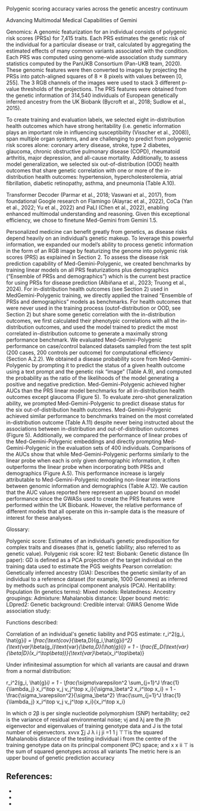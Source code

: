 Polygenic scoring accuracy varies across the genetic ancestry continuum






Advancing Multimodal Medical Capabilities of Gemini

Genomics: A genomic featurization for an individual consists of polygenic risk scores (PRSs) for 7,415 traits. Each PRS estimates the genetic risk of the individual for a particular disease or trait, calculated by aggregating the estimated effects of many common variants associated with the condition. Each PRS was computed using genome-wide association study summary statistics computed by the PanUKB Consortium (Pan-UKB team, 2020). These genomic features were then converted to images by projecting the PRSs into patch-aligned squares of 8 × 8 pixels with values between [0, 255]. The 3 RGB channels of the images were used to stack 3 different p-value thresholds of the projections. The PRS features were obtained from the genetic information of 314,540 individuals of European genetically inferred ancestry from the UK Biobank (Bycroft et al., 2018; Sudlow et al., 2015).

To create training and evaluation labels, we selected eight in-distribution health outcomes which have strong heritability (i.e. genetic information plays an important role in influencing susceptibility (Visscher et al., 2008)), span multiple organ systems, and are challenging to predict from polygenic risk scores alone: coronary artery disease, stroke, type 2 diabetes, glaucoma, chronic obstructive pulmonary disease (COPD), rheumatoid arthritis, major depression, and all-cause mortality. Additionally, to assess model generalization, we selected six out-of-distribution (OOD) health outcomes that share genetic correlation with one or more of the in-distribution health outcomes: hypertension, hypercholesterolemia, atrial fibrillation, diabetic retinopathy, asthma, and pneumonia (Table A.10).

Transformer Decoder (Parmar et al., 2018; Vaswani et al., 2017), from foundational Google research on Flamingo (Alayrac et al., 2022), CoCa (Yan et al., 2022; Yu et al., 2022) and PaLI (Chen et al., 2022), enabling enhanced multimodal understanding and reasoning. Given this exceptional efficiency, we chose to finetune Med-Gemini from Gemini 1.5.

Personalized medicine can benefit greatly from genetics, as disease risks depend heavily on an individual’s genetic makeup. To leverage this powerful information, we expanded our model’s ability to process genetic information in the form of an RGB image by featurizing the genome into polygenic risk scores (PRS) as explained in Section 2. To assess the disease risk prediction capability of Med-Gemini-Polygenic, we created benchmarks by training linear models on all PRS featurizations plus demographics (“Ensemble of PRSs and demographics”) which is the current best practice for using PRSs for disease prediction (Albiñana et al., 2023; Truong et al., 2024). For in-distribution health outcomes (see Section 2) used in MedGemini-Polygenic training, we directly applied the trained “Ensemble of PRSs and demographics” models as benchmarks. For health outcomes that were never used in the training process (outof-distribution or OOD, see Section 2) but share some genetic correlation with the in-distribution outcomes, we first calculated their phenotypic correlations with all the in-distribution outcomes, and used the model trained to predict the most correlated in-distribution outcome to generate a maximally strong performance benchmark. We evaluated Med-Gemini-Polygenic performance on case/control balanced datasets sampled from the test split (200 cases, 200 controls per outcome) for computational efficiency (Section A.2.2). We obtained a disease probability score from Med-Gemini-Polygenic by prompting it to predict the status of a given health outcome using a text prompt and the genetic risk “image” (Table A.9), and computed the probability as the ratio of the likelihoods of the model generating a positive and negative prediction. Med-Gemini-Polygenic achieved higher AUCs than the PRS linear model benchmarks for all in-distribution health outcomes except glaucoma (Figure 5). To evaluate zero-shot generalization ability, we prompted Med-Gemini-Polygenic to predict disease status for the six out-of-distribution health outcomes. Med-Gemini-Polygenic achieved similar performance to benchmarks trained on the most correlated in-distribution outcome (Table A.11) despite never being instructed about the associations between in-distribution and out-of-distribution outcomes (Figure 5). Additionally, we compared the performance of linear probes of the Med-Gemini-Polygenic embeddings and directly prompting Med-Gemini-Polygenic in the evaluation sets of 400 individuals. Comparisons of the AUCs show that while Med-Gemini-Polygenic performs similarly to the linear probe when each is only given demographic information, it often outperforms the linear probe when incorporating both PRSs and demographics (Figure A.5). This performance increase is largely attributable to Med-Gemini-Polygenic modeling non-linear interactions between genomic information and demographics (Table A.12). We caution that the AUC values reported here represent an upper bound on model performance since the GWASs used to create the PRS features were performed within the UK Biobank. However, the relative performance of different models that all operate on this in-sample data is the measure of interest for these analyses.


Glossary:

Polygenic score: Estimates of an individual’s genetic predisposition for complex traits and diseases (that is, genetic liability; also referred to as genetic value).
Polygenic risk score:
R2 test:
Biobank:
Genetic distance (In paper): GD is defined as a PCA projection of the target individual on the training data used to estimate the PGS weights
Pearson correlation:
Genetically inferred ancestry (GIA): Describes the genetic similarity of an individual to a reference dataset (for example, 1000 Genomes) as inferred by methods such as principal component analysis (PCA).
Heritability:
Population (In genetics terms):
Mixed models: 
Relatedness:
Ancestry groupings: 
Admixture: 
Mahalanobis distance: 
Upper bound metric: 
LDpred2: 
Genetic background:
Credible interval:
GWAS Genome Wide association study: 




Functions described: 

Correlation of an individual's genetic liability and PGS estimate:
r_i^2(g_i, \hat{g}_i) = \frac{\text{cov}_{\beta,D}(g_i,\hat{g}_i)^2}{\text{var}_\beta(g_i)\text{var}_{\beta,D}(\hat{g}_i)} = 1 - \frac{E_D(\text{var}_{\beta|D}(x_i^\top\beta))}{\text{var}_\beta(x_i^\top\beta)}

Under infinitesimal assumption for which all variants are causal and drawn from a normal distribution:

r_i^2(g_i, \hat{g}_i) = 1 - \frac{\sigma_\varepsilon^2 \sum_{j=1}^J \frac{1}{\lambda_j} x_i^\top v_j v_j^\top x_i}{\sigma_\beta^2 x_i^\top x_i} = 1 - \frac{\sigma_\varepsilon^2}{\sigma_\beta^2} \frac{\sum_{j=1}^J \frac{1}{\lambda_j} x_i^\top v_j v_j^\top x_i}{x_i^\top x_i}

In which σ 2β is per single nucleotide polymorphism (SNP) heritability; σe2 is the variance of residual environmental noise; vj and λj are the jth eigenvector and eigenvalues of training genotype data and J is the total number of eigenvectors. xvvx ∑j J λ i j ji =1 1 j ⊤⊤is the squared Mahalanobis distance of the testing individual i from the centre of the training genotype data on its principal component (PC) space; and x x ii ⊤ is the sum of squared genotypes across all variants
The metric here is an upper bound of genetic prediction accuracy

References:
-
-
-
-
